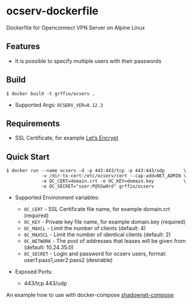# ocserv-dockerfile
Dockerfile for Openconnect VPN Server on Alpine Linux

Features
--------
- It is possible to specify multiple users with their passwords

Build
-----
```
$ docker build -t grffio/ocserv .
```
- Supported Args: `OCSERV_VER=0.12.3`

Requirements
------------
- SSL Certificate, for example [Let’s Encrypt](https://letsencrypt.org/docs/)

Quick Start
-----------
```
$ docker run --name ocserv -d -p 443:443/tcp -p 443:443/udp       \
             -v /dir-to-cert:/etc/ocserv/cert --cap-add=NET_ADMIN \
             -e OC_CERT=domain.crt -e OC_KEY=domain.key           \
             -e OC_SECRET="user:P@SSw0rd" grffio/ocserv
```
- Supported Environment variables:
  - `OC_CERT` - SSL Certificate file name, for example domain.crt (required)
  - `OC_KEY` - Private key file name, for example domain.key (required)
  - `OC_MAXCL` - Limit the number of clients (default: 4)
  - `OC_MAXSCL` - Limit the number of identical clients (default: 2)
  - `OC_NETWORK` - The pool of addresses that leases will be given from (default: 10.24.35.0)
  - `OC_SECRET` - Login and password for ocserv users, format: user1:pass1,user2:pass2 (desirable)

- Exposed Ports:
  - 443/tcp 443/udp

An example how to use with docker-compose [shadownet-compose](https://github.com/grffio/shadownet-compose)
